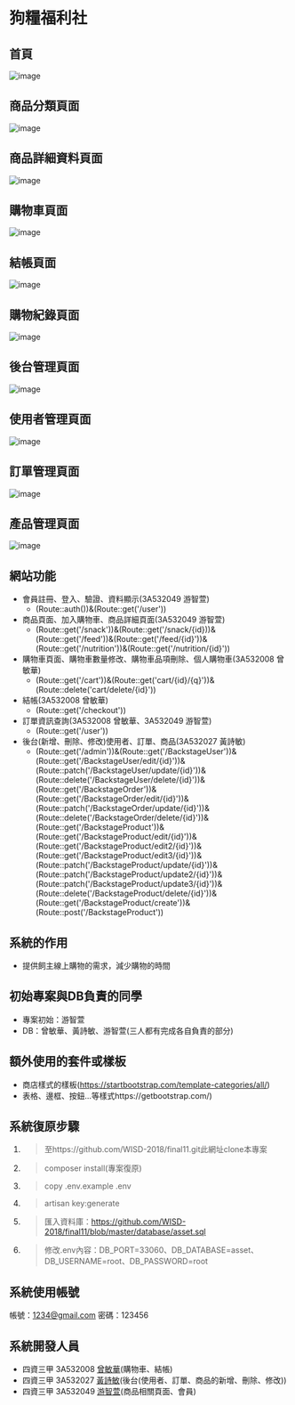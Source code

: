 # 狗糧福利社
## 首頁
![image](https://github.com/WISD-2018/final11/blob/master/public/img/finish/index.PNG?raw=true)
## 商品分類頁面
![image](https://github.com/WISD-2018/final11/blob/master/public/img/finish/good.PNG?raw=true)
## 商品詳細資料頁面
![image](https://github.com/WISD-2018/final11/blob/master/public/img/finish/gooddetail.PNG?raw=true)
## 購物車頁面
![image](https://github.com/WISD-2018/final11/blob/master/public/img/finish/cart.PNG?raw=true)
## 結帳頁面
![image](https://github.com/WISD-2018/final11/blob/master/public/img/finish/checkout.PNG?raw=true)
## 購物紀錄頁面
![image](https://github.com/WISD-2018/final11/blob/master/public/img/finish/order.PNG?raw=true)
## 後台管理頁面
![image](https://github.com/WISD-2018/final11/blob/master/public/img/finish/admin.PNG?raw=true)
## 使用者管理頁面
![image](https://github.com/WISD-2018/final11/blob/master/public/img/finish/backstageuser.PNG?raw=true)
## 訂單管理頁面
![image](https://github.com/WISD-2018/final11/blob/master/public/img/finish/backstageorder.PNG?raw=true)
## 產品管理頁面
![image](https://github.com/WISD-2018/final11/blob/master/public/img/finish/backstageproduct.PNG?raw=true)

## 網站功能
- 會員註冊、登入、驗證、資料顯示(3A532049 游智萱)
    - (Route::auth())&(Route::get('/user'))
- 商品頁面、加入購物車、商品詳細頁面(3A532049 游智萱)
    - (Route::get('/snack'))&(Route::get('/snack/{id}))&(Route::get('/feed'))&(Route::get('/feed/{id}'))&(Route::get('/nutrition'))&(Route::get('/nutrition/{id}'))
- 購物車頁面、購物車數量修改、購物車品項刪除、個人購物車(3A532008 曾敏華)
    - (Route::get('/cart'))&(Route::get('cart/{id}/{q}'))&(Route::delete('cart/delete/{id}'))
- 結帳(3A532008 曾敏華)
    - (Route::get('/checkout'))
- 訂單資訊查詢(3A532008 曾敏華、3A532049 游智萱)
    - (Route::get('/user'))
- 後台(新增、刪除、修改)使用者、訂單、商品(3A532027 黃詩敏)
    - (Route::get('/admin'))&(Route::get('/BackstageUser'))&(Route::get('/BackstageUser/edit/{id}'))&(Route::patch('/BackstageUser/update/{id}'))&(Route::delete('/BackstageUser/delete/{id}'))&(Route::get('/BackstageOrder'))&(Route::get('/BackstageOrder/edit/{id}'))&(Route::patch('/BackstageOrder/update/{id}'))&(Route::delete('/BackstageOrder/delete/{id}'))&(Route::get('/BackstageProduct'))&(Route::get('/BackstageProduct/edit/{id}'))&(Route::get('/BackstageProduct/edit2/{id}'))&(Route::get('/BackstageProduct/edit3/{id}'))&(Route::patch('/BackstageProduct/update/{id}'))&(Route::patch('/BackstageProduct/update2/{id}'))&(Route::patch('/BackstageProduct/update3/{id}'))&(Route::delete('/BackstageProduct/delete/{id}'))&(Route::get('/BackstageProduct/create'))&(Route::post('/BackstageProduct'))

## 系統的作用
- 提供飼主線上購物的需求，減少購物的時間

## 初始專案與DB負責的同學
- 專案初始：游智萱
- DB：曾敏華、黃詩敏、游智萱(三人都有完成各自負責的部分)

## 額外使用的套件或樣板
- 商店樣式的樣板(https://startbootstrap.com/template-categories/all/)
- 表格、邊框、按鈕...等樣式https://getbootstrap.com/)

## 系統復原步驟
1. >至https://github.com/WISD-2018/final11.git此網址clone本專案
2. >composer install(專案復原)
3. >copy .env.example .env
4. >artisan key:generate
5. >匯入資料庫：https://github.com/WISD-2018/final11/blob/master/database/asset.sql
6. >修改.env內容：DB_PORT=33060、DB_DATABASE=asset、DB_USERNAME=root、DB_PASSWORD=root

## 系統使用帳號
帳號：1234@gmail.com
密碼：123456

## 系統開發人員
- 四資三甲 3A532008 [曾敏華](https://github.com/3A532008)(購物車、結帳)
- 四資三甲 3A532027 [黃詩敏](https://github.com/3A532027)(後台(使用者、訂單、商品的新增、刪除、修改))
- 四資三甲 3A532049 [游智萱](https://github.com/3A532049)(商品相關頁面、會員)





